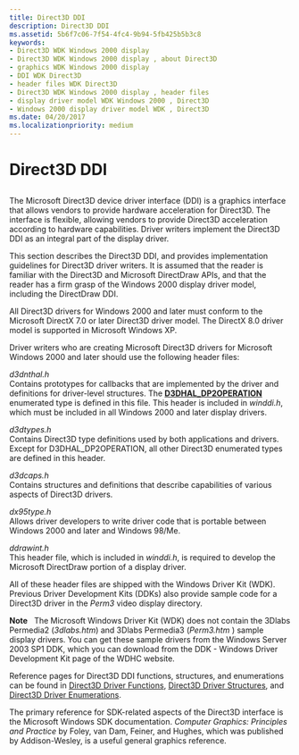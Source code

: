 ```yaml
---
title: Direct3D DDI
description: Direct3D DDI
ms.assetid: 5b6f7c06-7f54-4fc4-9b94-5fb425b5b3c8
keywords:
- Direct3D WDK Windows 2000 display
- Direct3D WDK Windows 2000 display , about Direct3D
- graphics WDK Windows 2000 display
- DDI WDK Direct3D
- header files WDK Direct3D
- Direct3D WDK Windows 2000 display , header files
- display driver model WDK Windows 2000 , Direct3D
- Windows 2000 display driver model WDK , Direct3D
ms.date: 04/20/2017
ms.localizationpriority: medium
---
```


# Direct3D DDI


## <span id="ddk_direct3d_gg"></span><span id="DDK_DIRECT3D_GG"></span>


The Microsoft Direct3D device driver interface (DDI) is a graphics interface that allows vendors to provide hardware acceleration for Direct3D. The interface is flexible, allowing vendors to provide Direct3D acceleration according to hardware capabilities. Driver writers implement the Direct3D DDI as an integral part of the display driver.

This section describes the Direct3D DDI, and provides implementation guidelines for Direct3D driver writers. It is assumed that the reader is familiar with the Direct3D and Microsoft DirectDraw APIs, and that the reader has a firm grasp of the Windows 2000 display driver model, including the DirectDraw DDI.

All Direct3D drivers for Windows 2000 and later must conform to the Microsoft DirectX 7.0 or later Direct3D driver model. The DirectX 8.0 driver model is supported in Microsoft Windows XP.

Driver writers who are creating Microsoft Direct3D drivers for Microsoft Windows 2000 and later should use the following header files:

<span id="D3DNTHAL.H"></span>*d3dnthal.h*  
Contains prototypes for callbacks that are implemented by the driver and definitions for driver-level structures. The [**D3DHAL\_DP2OPERATION**](https://docs.microsoft.com/windows-hardware/drivers/ddi/d3dhal/ne-d3dhal-_d3dhal_dp2operation) enumerated type is defined in this file. This header is included in *winddi.h*, which must be included in all Windows 2000 and later display drivers.

<span id="D3DTYPES.H"></span>*d3dtypes.h*  
Contains Direct3D type definitions used by both applications and drivers. Except for D3DHAL\_DP2OPERATION, all other Direct3D enumerated types are defined in this header.

<span id="D3DCAPS.H"></span>*d3dcaps.h*  
Contains structures and definitions that describe capabilities of various aspects of Direct3D drivers.

<span id="DX95TYPE.H"></span>*dx95type.h*  
Allows driver developers to write driver code that is portable between Windows 2000 and later and Windows 98/Me.

<span id="DDRAWINT.H"></span>*ddrawint.h*  
This header file, which is included in *winddi.h*, is required to develop the Microsoft DirectDraw portion of a display driver.

All of these header files are shipped with the Windows Driver Kit (WDK). Previous Driver Development Kits (DDKs) also provide sample code for a Direct3D driver in the *Perm3* video display directory.

**Note**   The Microsoft Windows Driver Kit (WDK) does not contain the 3Dlabs Permedia2 (*3dlabs.htm*) and 3Dlabs Permedia3 (*Perm3.htm* ) sample display drivers. You can get these sample drivers from the Windows Server 2003 SP1 DDK, which you can download from the DDK - Windows Driver Development Kit page of the WDHC website.

 

Reference pages for Direct3D DDI functions, structures, and enumerations can be found in [Direct3D Driver Functions](https://docs.microsoft.com/windows-hardware/drivers/ddi/index), [Direct3D Driver Structures](https://docs.microsoft.com/windows-hardware/drivers/ddi/index), and [Direct3D Driver Enumerations](https://docs.microsoft.com/windows-hardware/drivers/ddi/index).

The primary reference for SDK-related aspects of the Direct3D interface is the Microsoft Windows SDK documentation. *Computer Graphics: Principles and Practice* by Foley, van Dam, Feiner, and Hughes, which was published by Addison-Wesley, is a useful general graphics reference.

 

 





